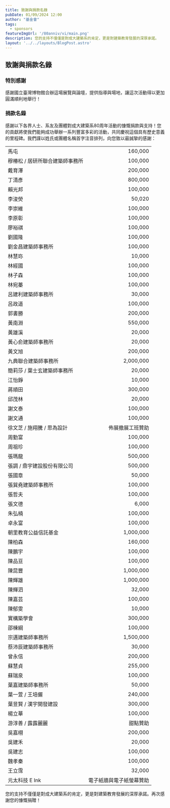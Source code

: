 ```yaml
---
title: 致謝與捐款名錄
pubDate: 01/09/2024 12:00
author: "基金會"
tags:
  - sponsors
featureImgUrl: '/80anniv/vi/main.png'
description: 您的支持不僅僅是對成大建築系的肯定，更是對建築教育發展的深厚承諾。
layout: '../../layouts/BlogPost.astro'
---
```


## 致謝與捐款名錄

### 特別感謝
感謝國立臺灣博物館合辦這場展覽與論壇，提供指導與場地，讓這次活動得以更加圓滿順利地舉行！

### 捐款名錄
感謝以下各界人士、系友及團體對成大建築系80周年活動的慷慨捐款與支持！您的貢獻將使我們能夠成功舉辦一系列豐富多彩的活動，共同慶祝這個具有歷史意義的里程碑。我們謹以姓氏或團體名稱首字注音排列，向您致以最誠摯的感謝：

<style>
  /* Target the first column and align text to the left */
  table td:first-child {
    text-align: left;
  }

  /* Target the second column and align text to the right */
  table td:nth-child(2) {
    text-align: right;
  }
</style>
| |              |
| --- |--------------|
|馬屯               | 160,000      |
|穆椿松 / 居研所聯合建築師事務所| 100,000      |
|戴育澤              | 200,000      |
|丁清彥              | 800,000      |
|賴光邦              | 100,000      |
|李浚熒              | 50,020       |
|李崇維              | 100,000      |
|李原彰              | 100,000      |
|廖裕祺              | 100,000      |
|劉國隆              | 100,000      |
|劉金昌建築師事務所        | 100,000      |
|林慧珎              | 10,000      |
|林經國              | 100,000      |
|林子森              | 100,000      |
|林宛蓁              | 100,000      |
|呂建利建築師事務所        | 30,000       |
|呂政道              | 100,000      |
|郭書勝              | 200,000      |
|黃南淵 | 550,000 |
|黃雄溪 | 20,000 |
|黃心俞建築師事務所        | 20,000       |
|黃文旭              | 200,000      |
|九典聯合建築師事務所       | 2,000,000    |
|簡莉莎 / 葉士玄建築師事務所  | 20,000       |
|江怡錚              | 10,000       |
|蔣順田              | 300,000      |
|邱茂林              | 20,000       |
|謝文泰              | 100,000      |
|謝文通              | 100,000      |
|徐文芝 / 施翔騰 / 思為設計 | 佈展撤展工班贊助     |
|周勤富              | 100,000      |
|周祖珍              | 100,000      |
|張瑪龍              | 500,000      |
|張調 / 鼎宇建設股份有限公司  | 500,000      |
|張國章              | 50,000       |
|張巽堯建築師事務所        | 100,000      |
|張哲夫              | 100,000      |
|張文德              | 6,000      |
|朱弘楠              | 100,000      |
|卓永富              | 100,000      |
|朝里教育公益信託基金       | 1,000,000    |
|陳柏森              | 160,000      |
|陳鵬宇              | 100,000      |
|陳品亘              | 100,000      |
|陳昆豐              | 1,000,000    |
|陳輝雄             | 1,000,000    |
|陳輝泗              | 32,000       |
|陳嘉芸              | 100,000      |
|陳郁雯              | 10,000       |
|實構築學會            | 300,000      |
|邵棟綱              | 100,000      |
|宗邁建築師事務所         | 1,500,000    |
|蔡沛辰建築師事務所        | 30,000       |
|曾永信              | 200,000      |
|蘇慧貞              | 255,000      |
|蘇瑞泉              | 100,000      |
|葉嘉建築師事務所         | 50,000       |
|葉一萱 / 王培儼        | 240,000      |
|葉昱賢 / 漢宇開發建設     | 300,000      |
|楊立華              | 100,000      |
|游淳善 / 露露麗麗 | 甜點贊助 |
|吳嘉栩              | 200,000      |
|吳建禾              | 20,000      |
|吳建志              | 100,000      |
|魏孝秦              | 100,000      |
|王立霈              | 32,000       |
|元太科技 E Ink       | 電子紙牆與電子紙螢幕贊助 |


您的支持不僅僅是對成大建築系的肯定，更是對建築教育發展的深厚承諾。再次感謝您的慷慨捐贈！

